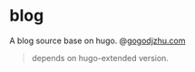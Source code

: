 # blog
A blog source base on hugo. @[gogodjzhu.com](https://www.gogodjzhu.com)

> depends on hugo-extended version.